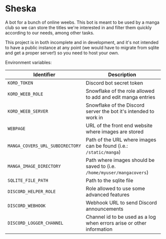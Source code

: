 # Sheska
A bot for a bunch of online weebs. This bot is meant to be used by a manga club so we can store the titles we're interested in and filter them quickly according to our needs, among other tasks.

This project is in both incomplete and in development, and it's not intended to have a public instance at any point (we would have to migrate from sqlite and get a proper server!) so you need to host your own.

Environment variables:

| Identifier                      | Description                                                            |
| ------------------------------- | ---------------------------------------------------------------------- |
| `KORD_TOKEN`                    | Discord bot secret token                                               |
| `KORD_WEEB_ROLE`                | Snowflake of the role allowed to add and edit manga entries            |
| `KORD_WEEB_SERVER`              | Snowflake of the Discord server the bot it's intended to work in       |
| `WEBPAGE`                       | URL of the front end website where images are stored                   |
| `MANGA_COVERS_URL_SUBDIRECTORY` | Path of the URL where images can be found (i.e.: `/static/manga`)      |
| `MANGA_IMAGE_DIRECTORY`         | Path where images should be saved to (i.e. `/home/myuser/mangacovers`) |
| `SQLITE_FILE_PATH`              | Path to the sqlite file                                                |
| `DISCORD_HELPER_ROLE`           | Role allowed to use some advanced features                             |
| `DISCORD_WEBHOOK`               | Webhook URL to send Discord announcements                              |
| `DISCORD_LOGGER_CHANNEL`        | Channel id to be used as a log when errors arise or other information  |
